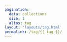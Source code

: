 ```yaml
---
pagination:
  data: collections
  size: 1
  alias: tag
layout: 'layouts/tag.html'
permalink: /tag/{{ tag }}/
---
```


